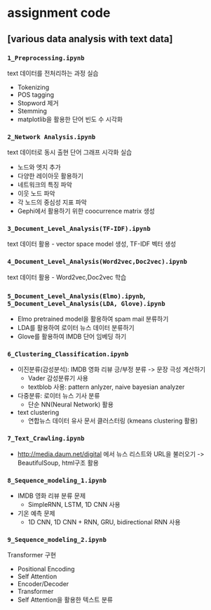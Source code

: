 # assignment code
## [various data analysis with text data]

### ```1_Preprocessing.ipynb```
text 데이터를 전처리하는 과정 실습
- Tokenizing
- POS tagging
- Stopword 제거
- Stemming
- matplotlib을 활용한 단어 빈도 수 시각화

### ```2_Network Analysis.ipynb```
text 데이터로 동시 출현 단어 그래프 시각화 실습
- 노드와 엣지 추가
- 다양한 레이아웃 활용하기
- 네트워크의 특징 파악
- 이웃 노드 파악
- 각 노드의 중심성 지표 파악
- Gephi에서 활용하기 위한 coocurrence matrix 생성

### ```3_Document_Level_Analysis(TF-IDF).ipynb```
text 데이터 활용 - vector space model 생성, TF-IDF 벡터 생성

### ```4_Document_Level_Analysis(Word2vec,Doc2vec).ipynb```
text 데이터 활용 - Word2vec,Doc2vec 학습

### ```5_Document_Level_Analysis(Elmo).ipynb```, ```5_Document_Level_Analysis(LDA, Glove).ipynb```
- Elmo pretrained model을 활용하여 spam mail 분류하기
- LDA를 활용하여 로이터 뉴스 데이터 분류하기
- Glove를 활용하여 IMDB 단어 임베딩 하기

### ```6_Clustering_Classification.ipynb```
- 이진분류(감성분석): IMDB 영화 리뷰 긍/부정 분류 -> 문장 극성 계산하기
  - Vader 감성분류기 사용
  - textblob 사용: pattern anlyzer, naive bayesian analyzer
- 다중분류: 로이터 뉴스 기사 분류
  - 단순 NN(Neural Network) 활용
- text clustering
  - 연합뉴스 데이터 유사 문서 클러스터링 (kmeans clustering 활용)

### ```7_Text_Crawling.ipynb```
- http://media.daum.net/digital 에서 뉴스 리스트와 URL을 불러오기
    -> BeautifulSoup, html구조 활용

### ```8_Sequence_modeling_1.ipynb```
- IMDB 영화 리뷰 분류 문제
  - SimpleRNN, LSTM, 1D CNN 사용
- 기온 예측 문제
  - 1D CNN, 1D CNN + RNN, GRU, bidirectional RNN 사용 

### ```9_Sequence_modeling_2.ipynb```
Transformer 구현
- Positional Encoding
- Self Attention
- Encoder/Decoder
- Transformer
- Self Attention을 활용한 텍스트 분류

